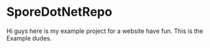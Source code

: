 # SporeDotNetRepo

Hi guys here is my example project for a website have fun.
This is the Example dudes.
